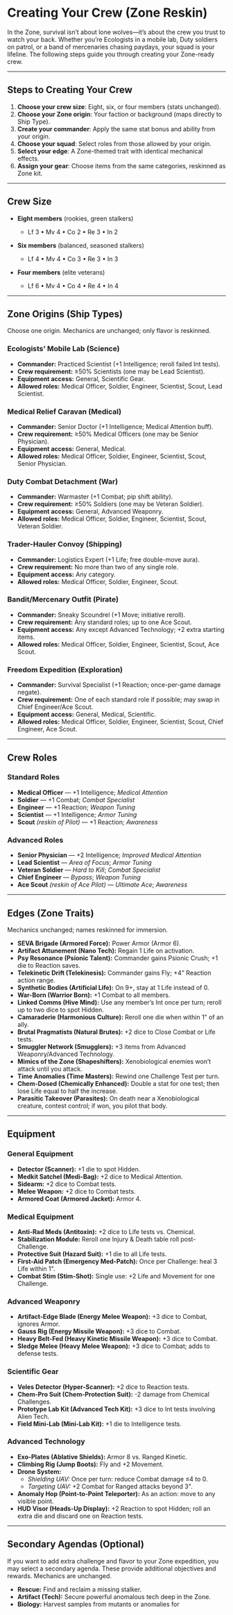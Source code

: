 # Creating Your Crew (Zone Reskin)

In the Zone, survival isn’t about lone wolves—it’s about the crew you trust to watch your back. Whether you’re Ecologists in a mobile lab, Duty soldiers on patrol, or a band of mercenaries chasing paydays, your squad is your lifeline. The following steps guide you through creating your Zone-ready crew.

---

## Steps to Creating Your Crew

1. **Choose your crew size**: Eight, six, or four members (stats unchanged).  
2. **Choose your Zone origin**: Your faction or background (maps directly to Ship Type).  
3. **Create your commander**: Apply the same stat bonus and ability from your origin.  
4. **Choose your squad**: Select roles from those allowed by your origin.  
5. **Select your edge**: A Zone-themed trait with identical mechanical effects.  
6. **Assign your gear**: Choose items from the same categories, reskinned as Zone kit.  

---

## Crew Size

- **Eight members** (rookies, green stalkers)  
  - Lf 3 • Mv 4 • Co 2 • Re 3 • In 2  

- **Six members** (balanced, seasoned stalkers)  
  - Lf 4 • Mv 4 • Co 3 • Re 3 • In 3  

- **Four members** (elite veterans)  
  - Lf 6 • Mv 4 • Co 4 • Re 4 • In 4  

---

## Zone Origins (Ship Types)

Choose one origin. Mechanics are unchanged; only flavor is reskinned.

### Ecologists’ Mobile Lab (Science)
- **Commander:** Practiced Scientist (+1 Intelligence; reroll failed Int tests).  
- **Crew requirement:** ≥50% Scientists (one may be Lead Scientist).  
- **Equipment access:** General, Scientific Gear.  
- **Allowed roles:** Medical Officer, Soldier, Engineer, Scientist, Scout, Lead Scientist.  

### Medical Relief Caravan (Medical)
- **Commander:** Senior Doctor (+1 Intelligence; Medical Attention buff).  
- **Crew requirement:** ≥50% Medical Officers (one may be Senior Physician).  
- **Equipment access:** General, Medical.  
- **Allowed roles:** Medical Officer, Soldier, Engineer, Scientist, Scout, Senior Physician.  

### Duty Combat Detachment (War)
- **Commander:** Warmaster (+1 Combat; pip shift ability).  
- **Crew requirement:** ≥50% Soldiers (one may be Veteran Soldier).  
- **Equipment access:** General, Advanced Weaponry.  
- **Allowed roles:** Medical Officer, Soldier, Engineer, Scientist, Scout, Veteran Soldier.  

### Trader-Hauler Convoy (Shipping)
- **Commander:** Logistics Expert (+1 Life; free double-move aura).  
- **Crew requirement:** No more than two of any single role.  
- **Equipment access:** Any category.  
- **Allowed roles:** Medical Officer, Soldier, Engineer, Scout.  

### Bandit/Mercenary Outfit (Pirate)
- **Commander:** Sneaky Scoundrel (+1 Move; initiative reroll).  
- **Crew requirement:** Any standard roles; up to one Ace Scout.  
- **Equipment access:** Any except Advanced Technology; +2 extra starting items.  
- **Allowed roles:** Medical Officer, Soldier, Engineer, Scientist, Scout, Ace Scout.  

### Freedom Expedition (Exploration)
- **Commander:** Survival Specialist (+1 Reaction; once-per-game damage negate).  
- **Crew requirement:** One of each standard role if possible; may swap in Chief Engineer/Ace Scout.  
- **Equipment access:** General, Medical, Scientific.  
- **Allowed roles:** Medical Officer, Soldier, Engineer, Scientist, Scout, Chief Engineer, Ace Scout.  

---

## Crew Roles

### Standard Roles
- **Medical Officer** — +1 Intelligence; *Medical Attention*  
- **Soldier** — +1 Combat; *Combat Specialist*  
- **Engineer** — +1 Reaction; *Weapon Tuning*  
- **Scientist** — +1 Intelligence; *Armor Tuning*  
- **Scout** *(reskin of Pilot)* — +1 Reaction; *Awareness*  

### Advanced Roles
- **Senior Physician** — +2 Intelligence; *Improved Medical Attention*  
- **Lead Scientist** — *Area of Focus*; *Armor Tuning*  
- **Veteran Soldier** — *Hard to Kill*; *Combat Specialist*  
- **Chief Engineer** — *Bypass*; *Weapon Tuning*  
- **Ace Scout** *(reskin of Ace Pilot)* — *Ultimate Ace*; *Awareness*  

---

## Edges (Zone Traits)

Mechanics unchanged; names reskinned for immersion.

- **SEVA Brigade (Armored Force):** Power Armor (Armor 6).  
- **Artifact Attunement (Nano Tech):** Regain 1 Life on activation.  
- **Psy Resonance (Psionic Talent):** Commander gains Psionic Crush; +1 die to Reaction saves.  
- **Telekinetic Drift (Telekinesis):** Commander gains Fly; +4" Reaction action range.  
- **Synthetic Bodies (Artificial Life):** On 9+, stay at 1 Life instead of 0.  
- **War-Born (Warrior Born):** +1 Combat to all members.  
- **Linked Comms (Hive Mind):** Use any member’s Int once per turn; reroll up to two dice to spot Hidden.  
- **Camaraderie (Harmonious Culture):** Reroll one die when within 1" of an ally.  
- **Brutal Pragmatists (Natural Brutes):** +2 dice to Close Combat or Life tests.  
- **Smuggler Network (Smugglers):** +3 items from Advanced Weaponry/Advanced Technology.  
- **Mimics of the Zone (Shapeshifters):** Xenobiological enemies won’t attack until you attack.  
- **Time Anomalies (Time Masters):** Rewind one Challenge Test per turn.  
- **Chem-Dosed (Chemically Enhanced):** Double a stat for one test; then lose Life equal to half the increase.  
- **Parasitic Takeover (Parasites):** On death near a Xenobiological creature, contest control; if won, you pilot that body.  

---

## Equipment

### General Equipment
- **Detector (Scanner):** +1 die to spot Hidden.  
- **Medkit Satchel (Medi-Bag):** +2 dice to Medical Attention.  
- **Sidearm:** +2 dice to Combat tests.  
- **Melee Weapon:** +2 dice to Combat tests.  
- **Armored Coat (Armored Jacket):** Armor 4.  

### Medical Equipment
- **Anti-Rad Meds (Antitoxin):** +2 dice to Life tests vs. Chemical.  
- **Stabilization Module:** Reroll one Injury & Death table roll post-Challenge.  
- **Protective Suit (Hazard Suit):** +1 die to all Life tests.  
- **First-Aid Patch (Emergency Med-Patch):** Once per Challenge: heal 3 Life within 1".  
- **Combat Stim (Stim-Shot):** Single use: +2 Life and Movement for one Challenge.  

### Advanced Weaponry
- **Artifact-Edge Blade (Energy Melee Weapon):** +3 dice to Combat, ignores Armor.  
- **Gauss Rig (Energy Missile Weapon):** +3 dice to Combat.  
- **Heavy Belt-Fed (Heavy Kinetic Missile Weapon):** +3 dice to Combat.  
- **Sledge Melee (Heavy Melee Weapon):** +3 dice to Combat; adds to defense tests.  

### Scientific Gear
- **Veles Detector (Hyper-Scanner):** +2 dice to Reaction tests.  
- **Chem-Pro Suit (Chem-Protection Suit):** -2 damage from Chemical Challenges.  
- **Prototype Lab Kit (Advanced Tech Kit):** +3 dice to Int tests involving Alien Tech.  
- **Field Mini-Lab (Mini-Lab Kit):** +1 die to Intelligence tests.  

### Advanced Technology
- **Exo-Plates (Ablative Shields):** Armor 8 vs. Ranged Kinetic.  
- **Climbing Rig (Jump Boots):** Fly and +2 Movement.  
- **Drone System:**  
  - *Shielding UAV:* Once per turn: reduce Combat damage ≤4 to 0.  
  - *Targeting UAV:* +2 Combat for Ranged attacks beyond 3".  
- **Anomaly Hop (Point-to-Point Teleporter):** As an action: move to any visible point.  
- **HUD Visor (Heads-Up Display):** +2 Reaction to spot Hidden; roll an extra die and discard one on Reaction tests.  

---

## Secondary Agendas (Optional)

If you want to add extra challenge and flavor to your Zone expedition, you may select a secondary agenda. These provide additional objectives and rewards. Mechanics are unchanged.

- **Rescue:** Find and reclaim a missing stalker.  
- **Artifact (Tech):** Secure powerful anomalous tech deep in the Zone.  
- **Biology:** Harvest samples from mutants or anomalies for
